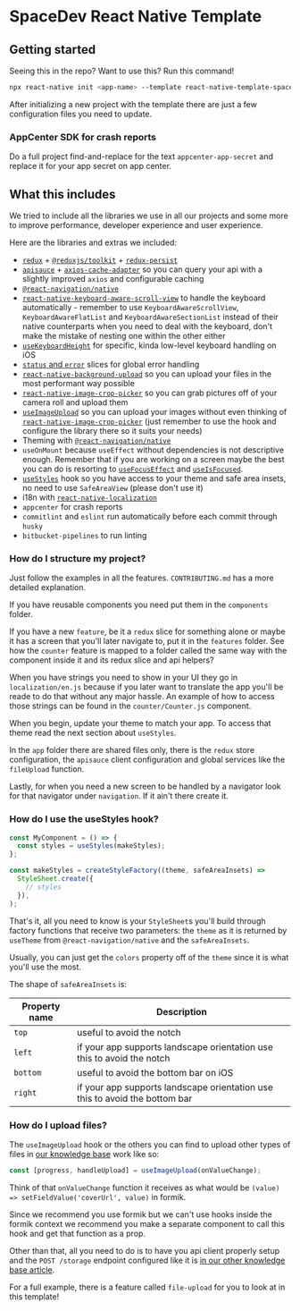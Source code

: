 # SpaceDev React Native Template

## Getting started

Seeing this in the repo? Want to use this? Run this command!

```bash
npx react-native init <app-name> --template react-native-template-spacedev
```

After initializing a new project with the template there are just a few configuration files you need to update.

### AppCenter SDK for crash reports

Do a full project find-and-replace for the text `appcenter-app-secret` and replace it for your app secret on app center.

## What this includes

We tried to include all the libraries we use in all our projects and some more to improve performance, developer experience and user experience.

Here are the libraries and extras we included:

* [`redux`](https://redux.js.org/) + [`@reduxjs/toolkit`](https://redux-toolkit.js.org/usage/usage-guide) + [`redux-persist`](https://www.npmjs.com/package/redux-persist)
* [`apisauce`](https://www.npmjs.com/package/apisauce) + [`axios-cache-adapter`](https://www.npmjs.com/package/axios-cache-adapter) so you can query your api with a slightly improved `axios` and configurable caching
* [`@react-navigation/native`](https://reactnavigation.org/)
* [`react-native-keyboard-aware-scroll-view`](https://github.com/APSL/react-native-keyboard-aware-scroll-view) to handle the keyboard automatically - remember to use `KeyboardAwareScrollView`, `KeyboardAwareFlatList` and `KeyboardAwareSectionList` instead of their native counterparts when you need to deal with the keyboard, don't make the mistake of nesting one within the other either
* [`useKeyboardHeight`](https://kb.spacedev.uy/books/react-native/page/dealing-with-the-keyboard) for specific, kinda low-level keyboard handling on iOS
* [`status` and `error`](https://kb.spacedev.uy/books/redux/page/global-error-and-status-management-in-redux) slices for global error handling
* [`react-native-background-upload`](https://www.npmjs.com/package/react-native-background-upload) so you can upload your files in the most performant way possible
* [`react-native-image-crop-picker`](https://www.npmjs.com/package/react-native-image-crop-picker) so you can grab pictures off of your camera roll and upload them
* [`useImageUpload`](https://kb.spacedev.uy/books/file-upload-s3/page/react-native) so you can upload your images without even thinking of [`react-native-image-crop-picker`](https://www.npmjs.com/package/react-native-image-crop-picker) (just remember to use the hook and configure the library there so it suits your needs)
* Theming with [`@react-navigation/native`](https://reactnavigation.org/)
* `useOnMount` because `useEffect` without dependencies is not descriptive enough. Remember that if you are working on a screen maybe the best you can do is resorting to [`useFocusEffect`](https://reactnavigation.org/docs/function-after-focusing-screen#triggering-an-action-with-the-usefocuseffect-hook) and [`useIsFocused`](https://reactnavigation.org/docs/function-after-focusing-screen#re-rendering-screen-with-the-useisfocused-hook).
* [`useStyles`](https://kb.spacedev.uy/books/react-native/page/styles-handling-in-steroids) hook so you have access to your theme and safe area insets, no need to use `SafeAreaView` (please don't use it)
* i18n with [`react-native-localization`](https://www.npmjs.com/package/react-native-localization)
* `appcenter` for crash reports
* `commitlint` and `eslint` run automatically before each commit through `husky`
* `bitbucket-pipelines` to run linting

### How do I structure my project?

Just follow the examples in all the features. `CONTRIBUTING.md` has a more detailed explanation.

If you have reusable components you need put them in the `components` folder.

If you have a new `feature`, be it a `redux` slice for something alone or maybe it has a screen that you'll later navigate to, put it in the `features` folder. See how the `counter` feature is mapped to a folder called the same way with the component inside it and its redux slice and api helpers?

When you have strings you need to show in your UI they go in `localization/en.js` because if you later want to translate the app you'll be reade to do that without any major hassle. An example of how to access those strings can be found in the `counter/Counter.js` component.

When you begin, update your theme to match your app. To access that theme read the next section about `useStyles`.

In the `app` folder there are shared files only, there is the `redux` store configuration, the `apisauce` client configuration and global services like the `fileUpload` function.

Lastly, for when you need a new screen to be handled by a navigator look for that navigator under `navigation`. If it ain't there create it.

### How do I use the useStyles hook?

```js
const MyComponent = () => {
  const styles = useStyles(makeStyles);
};

const makeStyles = createStyleFactory((theme, safeAreaInsets) =>
  StyleSheet.create({
    // styles
  }),
);
```

That's it, all you need to know is your `StyleSheet`s you'll build through factory functions that receive two parameters: the `theme` as it is returned by `useTheme` from `@react-navigation/native` and the `safeAreaInsets`.

Usually, you can just get the `colors` property off of the `theme` since it is what you'll use the most.

The shape of `safeAreaInsets` is:

| Property name | Description                                                                 |
|---------------|-----------------------------------------------------------------------------|
| `top`         | useful to avoid the notch                                                   |
| `left`        | if your app supports landscape orientation use this to avoid the notch      |
| `bottom`      | useful to avoid the bottom bar on iOS                      |
| `right`       | if your app supports landscape orientation use this to avoid the bottom bar |

### How do I upload files?

The `useImageUpload` hook or the others you can find to upload other types of files in [our knowledge base](https://kb.spacedev.uy/books/file-upload-s3/page/react-native) work like so:

```js
const [progress, handleUpload] = useImageUpload(onValueChange);
```

Think of that `onValueChange` function it receives as what would be `(value) => setFieldValue('coverUrl', value)` in formik.

Since we recommend you use formik but we can't use hooks inside the formik context we recommend you make a separate component to call this hook and get that function as a prop.

Other than that, all you need to do is to have you api client properly setup and the `POST /storage` endpoint configured like it is [in our other knowledge base article](https://kb.spacedev.uy/books/file-upload-s3/page/nestjs-generic-storage-module).

For a full example, there is a feature called `file-upload` for you to look at in this template!

